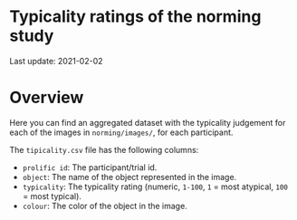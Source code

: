 Typicality ratings of the norming study
================

Last update: 2021-02-02

# Overview

Here you can find an aggregated dataset with the typicality judgement
for each of the images in `norming/images/`, for each participant.

The `tipicality.csv` file has the following columns:

-   `prolific id`: The participant/trial id.
-   `object`: The name of the object represented in the image.
-   `typicality`: The typicality rating (numeric, `1-100`, `1` = most
    atypical, `100` = most typical).
-   `colour`: The color of the object in the image.
